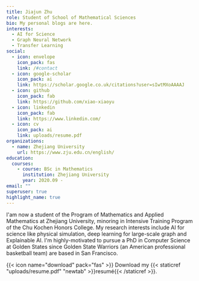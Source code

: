 ```yaml
---
title: Jiajun Zhu
role: Student of School of Mathematical Sciences
bio: My personal blogs are here.
interests:
  - AI for Science
  - Graph Neural Network
  - Transfer Learning
social:
  - icon: envelope
    icon_pack: fas
    link: /#contact
  - icon: google-scholar
    icon_pack: ai
    link: https://scholar.google.co.uk/citations?user=sIwtMXoAAAAJ
  - icon: github
    icon_pack: fab
    link: https://github.com/xiao-xiaoyu
  - icon: linkedin
    icon_pack: fab
    link: https://www.linkedin.com/
  - icon: cv
    icon_pack: ai
    link: uploads/resume.pdf
organizations:
  - name: Zhejiang University
    url: https://www.zju.edu.cn/english/
education:
  courses:
    - course: BSc in Mathematics
      institution: Zhejiang University
      year: 2020.09 -
email: ""
superuser: true
highlight_name: true
---
```


I'am now a student of the Program of Mathematics and Applied Mathematics at Zhejiang University, minoring in ​Intensive Training Program of the Chu Kochen Honors College. My research interests include AI for science like physical simulation, deep learning for large-scale graph and Explainable AI. I'm highly-motivated to pursue a PhD in Computer Science at Golden States since Golden State Warriors (an American professional basketball team) are based in San Francisco.

{{< icon name="download" pack="fas" >}} Download my {{< staticref "uploads/resume.pdf" "newtab" >}}resumé{{< /staticref >}}.
